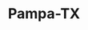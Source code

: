 ---
title: Pampa-TX
slug: pampa-tx
f_state:
- cms/state/texas.md
f_locations:
- cms/payday-loan/cash-all-checks-6667.md
- cms/payday-loan/cash-store-8568.md
- cms/payday-loan/cash-store-8586.md
- cms/payday-loan/mr-payroll-of-pampa-22362.md
- cms/payday-loan/rent-a-center-25930.md
updated-on: '2024-05-30T13:41:28.615Z'
created-on: '2024-05-30T13:41:28.615Z'
published-on: '2024-05-30T13:54:32.469Z'
f_city: Pampa
layout: '[city].html'
tags: city
---